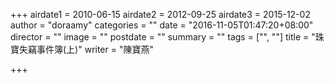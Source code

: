 +++
airdate1 = 2010-06-15
airdate2 = 2012-09-25
airdate3 = 2015-12-02
author = "doraamy"
categories = ""
date = "2016-11-05T01:47:20+08:00"
director = ""
image = ""
postdate = ""
summary = ""
tags = ["", ""]
title = "珠寶失竊事件簿(上)"
writer = "陳寶燕"

+++

